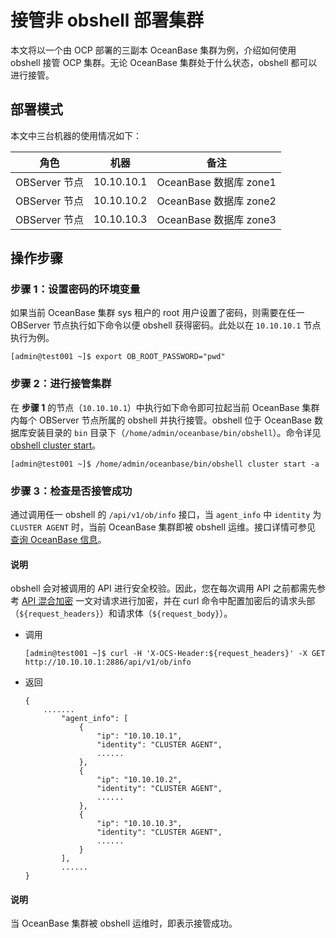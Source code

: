 # 接管非 obshell 部署集群

本文将以一个由 OCP 部署的三副本 OceanBase 集群为例，介绍如何使用 obshell 接管 OCP 集群。无论 OceanBase 集群处于什么状态，obshell 都可以进行接管。

## 部署模式

本文中三台机器的使用情况如下：

| 角色 | 机器 | 备注 |
| --- | --- | --- |
| OBServer 节点 | 10.10.10.1 | OceanBase 数据库 zone1 |
| OBServer 节点 | 10.10.10.2 | OceanBase 数据库 zone2 |
| OBServer 节点 | 10.10.10.3 | OceanBase 数据库 zone3 |

## 操作步骤

### 步骤 1：设置密码的环境变量

如果当前 OceanBase 集群 sys 租户的 root 用户设置了密码，则需要在任一 OBServer 节点执行如下命令以便 obshell 获得密码。此处以在 `10.10.10.1` 节点执行为例。

```shell
[admin@test001 ~]$ export OB_ROOT_PASSWORD="pwd"
```

### 步骤 2：进行接管集群

在 **步骤 1** 的节点（`10.10.10.1`）中执行如下命令即可拉起当前 OceanBase 集群内每个 OBServer 节点所属的 obshell 并执行接管。obshell 位于 OceanBase 数据库安装目录的 `bin` 目录下（`/home/admin/oceanbase/bin/obshell`）。命令详见 [obshell cluster start](../../300.obshell-clients/200.cluster-commands.md)。

```shell
[admin@test001 ~]$ /home/admin/oceanbase/bin/obshell cluster start -a
```

### 步骤 3：检查是否接管成功

通过调用任一 obshell 的 `/api/v1/ob/info` 接口，当 `agent_info` 中 `identity` 为 `CLUSTER AGENT` 时，当前 OceanBase 集群即被 obshell 运维。接口详情可参见 [查询 OceanBase 信息](../../400.obshell-api-reference/200.cluster-management/1800.get-oceanbase-info.md)。

<main id="notice" type='explain'>
  <h4>说明</h4>
  <p>obshell 会对被调用的 API 进行安全校验。因此，您在每次调用 API 之前都需先参考 <a href='../../400.obshell-api-reference/20.api-hybrid-encryption.md'>API 混合加密</a> 一文对请求进行加密，并在 curl 命令中配置加密后的请求头部（<code>${request_headers}</code>）和请求体（<code>${request_body}</code>）。</p>
</main>

- 调用

  ```shell
  [admin@test001 ~]$ curl -H 'X-OCS-Header:${request_headers}' -X GET http://10.10.10.1:2886/api/v1/ob/info
  ```

- 返回

  ```shell
  {
      .......
          "agent_info": [
              {
                  "ip": "10.10.10.1",
                  "identity": "CLUSTER AGENT",
                  ......
              },
              {
                  "ip": "10.10.10.2",
                  "identity": "CLUSTER AGENT",
                  ......
              },
              {
                  "ip": "10.10.10.3",
                  "identity": "CLUSTER AGENT",
                  ......
              }
          ],
          ......
  }
  ```

<main id="notice" type='explain'>
  <h4>说明</h4>
  <p>当 OceanBase 集群被 obshell 运维时，即表示接管成功。</p>
</main>
